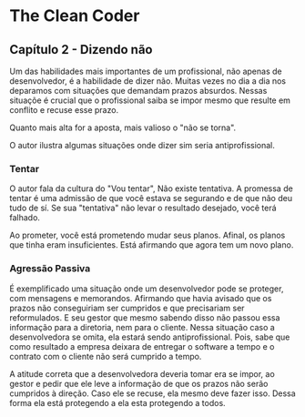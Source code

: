 # The Clean Coder

## Capítulo 2 - Dizendo não

Um das habilidades mais importantes de um profissional, não apenas de desenvolvedor, é a habilidade de dizer não.
Muitas vezes no dia a dia nos deparamos com situações que demandam prazos absurdos. Nessas situaçõe é crucial que o profissional saiba se impor mesmo que resulte em conflito e recuse esse prazo. 

Quanto mais alta for a aposta, mais valioso o "não se torna".

O autor ilustra algumas situações onde dizer sim seria antiprofissional. 

### Tentar 

O autor fala da cultura do "Vou tentar", Não existe tentativa. 
A promessa de tentar é uma admissão de que você estava se segurando e de que não deu tudo de sí. Se sua "tentativa" não levar o resultado desejado, você terá falhado.

Ao prometer, você está prometendo mudar seus planos. Afinal, os planos que tinha eram insuficientes. Está afirmando que agora tem um novo plano.

### Agressão Passiva

É exemplificado uma situação onde um desenvolvedor pode se proteger, com mensagens e memorandos. Afirmando que havia avisado que os prazos não conseguiriam ser cumpridos e que precisariam ser reformulados. E seu gestor que mesmo sabendo disso não passou essa informação para a diretoria, nem para o cliente. Nessa situação caso a desenvolvedora se omita, ela estará sendo antiprofissional. Pois, sabe que como resultado a empresa deixara de entregar o software a tempo e o contrato com o cliente não será cumprido a tempo.

A atitude correta que a desenvolvedora deveria tomar era se impor, ao gestor e pedir que ele leve a informação de que os prazos não serão cumpridos à direção. Caso ele se recuse, ela mesmo deve fazer isso. Dessa forma ela está protegendo a ela esta protegendo a todos.
